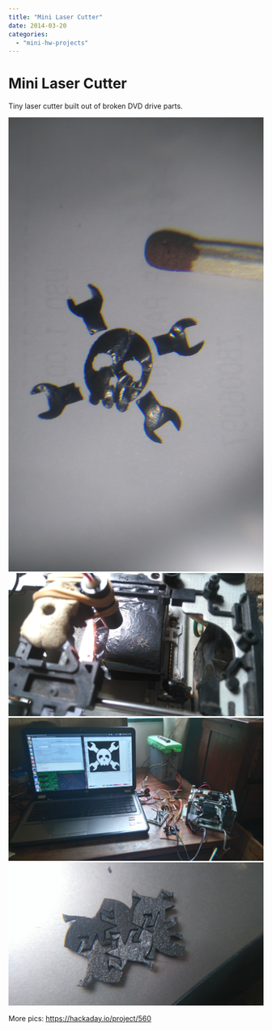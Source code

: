 ```yaml
---
title: "Mini Laser Cutter"
date: 2014-03-20
categories: 
  - "mini-hw-projects"
---
```


# Mini Laser Cutter

Tiny laser cutter built out of broken DVD drive parts.

![](images/1769341449664991407.JPG)
![](images/4633171449490028609.jpg)
![](images/3979031449490069981.jpg)
![](images/2049961449583779760.JPG)

More pics: https://hackaday.io/project/560